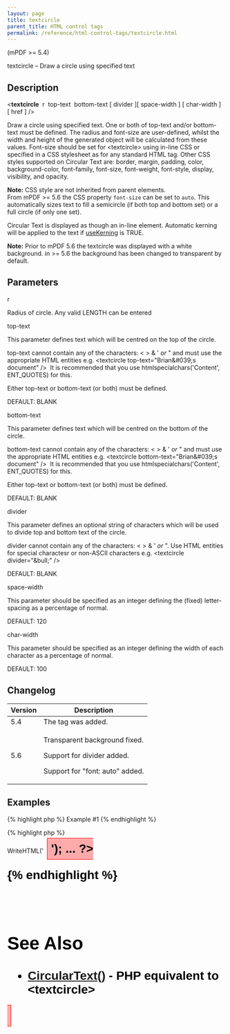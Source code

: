 ```yaml
---
layout: page
title: textcircle
parent_title: HTML control tags
permalink: /reference/html-control-tags/textcircle.html
---
```


<div id="bpmbook" class="bpmbook" style="direction:ltr;">
<div class="topic_user_field">
<div id="U0">
<p>(mPDF &gt;= 5.4)</p>
<p>textcircle – Draw a circle using specified text</p>
<h2>Description</h2>

<div class="alert alert-info" role="alert">&lt;<b>textcircle</b>&nbsp; <span class="parameter">r</span>&nbsp; <span class="parameter">top-text</span>&nbsp; <span class="parameter">bottom-text</span> [ <span class="parameter">divider</span> ][ <span class="parameter">space-width</span> ] [ <span class="parameter">char-width</span> ] [ <span class="parameter">href</span> ] /&gt;</div>
<p>Draw a circle using specified text. One or both of top-text and/or bottom-text must be defined. The radius and font-size are user-defined, whilst the width and height of the generated object will be calculated from these values. Font-size should be set for &lt;textcircle&gt; using in-line CSS or specified in a CSS stylesheet as for any standard HTML tag. Other CSS styles supported on Circular Text are: border, margin, padding, color, background-color, font-family, font-size, font-weight, font-style, display, visibility, and opacity.</p>

<div class="alert alert-info" role="alert"><b>Note:</b> CSS style are not inherited from parent elements.</div>

<div class="alert alert-info" role="alert">From mPDF &gt;= 5.6 the CSS property <code><span class="parameter">font-size</code></span> can be set to <code>auto</code>. This automatically sizes text to fill a semicircle (if both top and bottom set) or a full circle (if only one set).</div>
<p>Circular Text is displayed as though an in-line element. Automatic kerning will be applied to the text if <a href="{{ "/reference/mpdf-variables/usekerning.html" | prepend: site.baseurl }}">useKerning</a> is <span class="smallblock">TRUE</span>.&nbsp;</p>

<div class="alert alert-info" role="alert"><b>Note:</b> Prior to mPDF 5.6 the textcircle was displayed with a white background. in &gt;= 5.6 the background has been changed to transparent by default.</div>
<h2>Parameters</h2>
<p class="manual_param_dt"><span class="parameter">r</span></p>
<p class="manual_param_dd">Radius of circle. Any valid <span class="smallblock">LENGTH</span> can be entered<span class="smallblock">

</span></p>
<p class="manual_param_dt"><span class="parameter">top-text</span></p>
<p class="manual_param_dd">This parameter defines text which will be centred on the top of the circle.

<span class="parameter">top-text</span> cannot contain any of the characters: &lt; &gt; &amp; ' <i>or</i> " and must use the appropriate HTML entities e.g. &lt;textcircle top-text="Brian&amp;#039;s document" /&gt;&nbsp; It is recommended that you use htmlspecialchars('Content', ENT_QUOTES) for this.

Either top-text or bottom-text (or both) must be defined.

<span class="smallblock">DEFAULT</span>: <span class="smallblock">BLANK</span></p>
<p class="manual_param_dt"><span class="parameter">bottom-text</span></p>
<p class="manual_param_dd">This parameter defines text which will be centred on the bottom of the circle.

<span class="parameter">bottom-text</span> cannot contain any of the characters: &lt; &gt; &amp; ' <i>or</i> " and must use the appropriate HTML entities e.g. &lt;textcircle bottom-text="Brian&amp;#039;s document" /&gt;&nbsp; It is recommended that you use htmlspecialchars('Content', ENT_QUOTES) for this.

Either top-text or bottom-text (or both) must be defined.

<span class="smallblock">DEFAULT</span>: <span class="smallblock">BLANK</span></p>
<p class="manual_param_dt"><span class="parameter">divider</span></p>
<p class="manual_param_dd">This parameter defines an optional string of characters which will be used to divide top and bottom text of the circle.

<span class="parameter">divider</span> cannot contain any of the characters: &lt; &gt; &amp; ' <i>or</i> ". Use HTML entities for special charactesr or non-ASCII characters e.g. &lt;textcircle divider="&amp;bull;" /&gt;

<span class="smallblock">DEFAULT</span>: <span class="smallblock">BLANK</span></p>
<p class="manual_param_dt"><span class="parameter">space-width</span></p>
<p class="manual_param_dd">This parameter should be specified as an integer defining the (fixed) letter-spacing as a percentage of normal.

<span class="smallblock">DEFAULT</span>: 120</p>
<p class="manual_param_dt"><span class="parameter">char-width</span></p>
<p class="manual_param_dd">This parameter should be specified as an integer defining the width of each character as a percentage of normal.

<span class="smallblock">DEFAULT</span>: 100</p>
<h2>Changelog</h2>
<table class="bpmTopic"> <thead>
<tr> <th>Version</th><th>Description</th> </tr>
</thead> <tbody>
<tr>
<td>5.4</td>
<td>The tag was added.</td>
</tr>
<tr>
<td>5.6</td>
<td>
<p>Transparent background fixed.</p>
<p>Support for divider added.</p>
<p>Support for "font: auto" added.</p>
</td>
</tr>
</tbody> </table>
<h2>Examples</h2>

{% highlight php %}
Example #1
{% endhighlight %}

{% highlight php %}
<?php

<?php

...

$mpdf->WriteHTML('<textcircle r="30mm" space-width="120" char-width="150" 

top-text="&amp;bull; Circular Text &amp;bull;" bottom-text="Circular Text" 

style="background-color: #FFAAAA; border:1px solid red; padding: 0.3em; margin: 0.3em; color: #000000; font-size: 21pt; font-weight:bold; font-family: Arial" />');

...

?>
{% endhighlight %}

<p>&nbsp;</p>
<h2>See Also</h2>
<ul>
<li class="manual_boxlist"><a href="{{ "/reference/mpdf-functions/circulartext.html" | prepend: site.baseurl }}">CircularText()</a> - PHP equivalent to &lt;textcircle&gt;</li>
</ul>
</div>
</div>

